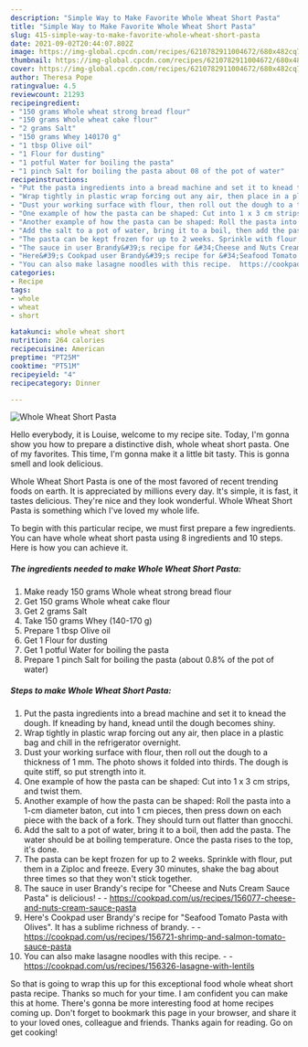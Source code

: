 ```yaml
---
description: "Simple Way to Make Favorite Whole Wheat Short Pasta"
title: "Simple Way to Make Favorite Whole Wheat Short Pasta"
slug: 415-simple-way-to-make-favorite-whole-wheat-short-pasta
date: 2021-09-02T20:44:07.802Z
image: https://img-global.cpcdn.com/recipes/6210782911004672/680x482cq70/whole-wheat-short-pasta-recipe-main-photo.jpg
thumbnail: https://img-global.cpcdn.com/recipes/6210782911004672/680x482cq70/whole-wheat-short-pasta-recipe-main-photo.jpg
cover: https://img-global.cpcdn.com/recipes/6210782911004672/680x482cq70/whole-wheat-short-pasta-recipe-main-photo.jpg
author: Theresa Pope
ratingvalue: 4.5
reviewcount: 21293
recipeingredient:
- "150 grams Whole wheat strong bread flour"
- "150 grams Whole wheat cake flour"
- "2 grams Salt"
- "150 grams Whey 140170 g"
- "1 tbsp Olive oil"
- "1 Flour for dusting"
- "1 potful Water for boiling the pasta"
- "1 pinch Salt for boiling the pasta about 08 of the pot of water"
recipeinstructions:
- "Put the pasta ingredients into a bread machine and set it to knead the dough. If kneading by hand, knead until the dough becomes shiny."
- "Wrap tightly in plastic wrap forcing out any air, then place in a plastic bag and chill in the refrigerator overnight."
- "Dust your working surface with flour, then roll out the dough to a thickness of 1 mm. The photo shows it folded into thirds. The dough is quite stiff, so put strength into it."
- "One example of how the pasta can be shaped: Cut into 1 x 3 cm strips, and twist them."
- "Another example of how the pasta can be shaped: Roll the pasta into a 1-cm diameter baton, cut into 1 cm pieces, then press down on each piece with the back of a fork. They should turn out flatter than gnocchi."
- "Add the salt to a pot of water, bring it to a boil, then add the pasta. The water should be at boiling temperature. Once the pasta rises to the top, it&#39;s done."
- "The pasta can be kept frozen for up to 2 weeks. Sprinkle with flour, put them in a Ziploc and freeze. Every 30 minutes, shake the bag about three times so that they won&#39;t stick together."
- "The sauce in user Brandy&#39;s recipe for &#34;Cheese and Nuts Cream Sauce Pasta&#34; is delicious!  https://cookpad.com/us/recipes/156077-cheese-and-nuts-cream-sauce-pasta"
- "Here&#39;s Cookpad user Brandy&#39;s recipe for &#34;Seafood Tomato Pasta with Olives&#34;. It has a sublime richness of brandy.  https://cookpad.com/us/recipes/156721-shrimp-and-salmon-tomato-sauce-pasta"
- "You can also make lasagne noodles with this recipe.  https://cookpad.com/us/recipes/156326-lasagne-with-lentils"
categories:
- Recipe
tags:
- whole
- wheat
- short

katakunci: whole wheat short 
nutrition: 264 calories
recipecuisine: American
preptime: "PT25M"
cooktime: "PT51M"
recipeyield: "4"
recipecategory: Dinner

---
```



![Whole Wheat Short Pasta](https://img-global.cpcdn.com/recipes/6210782911004672/680x482cq70/whole-wheat-short-pasta-recipe-main-photo.jpg)

Hello everybody, it is Louise, welcome to my recipe site. Today, I'm gonna show you how to prepare a distinctive dish, whole wheat short pasta. One of my favorites. This time, I'm gonna make it a little bit tasty. This is gonna smell and look delicious.



Whole Wheat Short Pasta is one of the most favored of recent trending foods on earth. It is appreciated by millions every day. It's simple, it is fast, it tastes delicious. They're nice and they look wonderful. Whole Wheat Short Pasta is something which I've loved my whole life.


To begin with this particular recipe, we must first prepare a few ingredients. You can have whole wheat short pasta using 8 ingredients and 10 steps. Here is how you can achieve it.

<!--inarticleads1-->

##### The ingredients needed to make Whole Wheat Short Pasta:

1. Make ready 150 grams Whole wheat strong bread flour
1. Get 150 grams Whole wheat cake flour
1. Get 2 grams Salt
1. Take 150 grams Whey (140-170 g)
1. Prepare 1 tbsp Olive oil
1. Get 1 Flour for dusting
1. Get 1 potful Water for boiling the pasta
1. Prepare 1 pinch Salt for boiling the pasta (about 0.8% of the pot of water)




<!--inarticleads2-->

##### Steps to make Whole Wheat Short Pasta:

1. Put the pasta ingredients into a bread machine and set it to knead the dough. If kneading by hand, knead until the dough becomes shiny.
1. Wrap tightly in plastic wrap forcing out any air, then place in a plastic bag and chill in the refrigerator overnight.
1. Dust your working surface with flour, then roll out the dough to a thickness of 1 mm. The photo shows it folded into thirds. The dough is quite stiff, so put strength into it.
1. One example of how the pasta can be shaped: Cut into 1 x 3 cm strips, and twist them.
1. Another example of how the pasta can be shaped: Roll the pasta into a 1-cm diameter baton, cut into 1 cm pieces, then press down on each piece with the back of a fork. They should turn out flatter than gnocchi.
1. Add the salt to a pot of water, bring it to a boil, then add the pasta. The water should be at boiling temperature. Once the pasta rises to the top, it&#39;s done.
1. The pasta can be kept frozen for up to 2 weeks. Sprinkle with flour, put them in a Ziploc and freeze. Every 30 minutes, shake the bag about three times so that they won&#39;t stick together.
1. The sauce in user Brandy&#39;s recipe for &#34;Cheese and Nuts Cream Sauce Pasta&#34; is delicious! -  - https://cookpad.com/us/recipes/156077-cheese-and-nuts-cream-sauce-pasta
1. Here&#39;s Cookpad user Brandy&#39;s recipe for &#34;Seafood Tomato Pasta with Olives&#34;. It has a sublime richness of brandy. -  - https://cookpad.com/us/recipes/156721-shrimp-and-salmon-tomato-sauce-pasta
1. You can also make lasagne noodles with this recipe. -  - https://cookpad.com/us/recipes/156326-lasagne-with-lentils




So that is going to wrap this up for this exceptional food whole wheat short pasta recipe. Thanks so much for your time. I am confident you can make this at home. There's gonna be more interesting food at home recipes coming up. Don't forget to bookmark this page in your browser, and share it to your loved ones, colleague and friends. Thanks again for reading. Go on get cooking!
